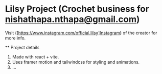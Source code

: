 # Lilsy Project (Crochet business for nishathapa.nthapa@gmail.com)
Visit ([https://www.instagram.com/official.lilsy]Instagram) of the creator for more info.

** Project details
1) Made with react + vite.
2) Uses framer motion and tailwindcss for styling and animations.
3) ...